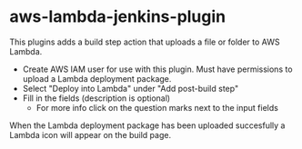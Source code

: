 # aws-lambda-jenkins-plugin

This plugins adds a build step action that uploads a file or folder to AWS Lambda.

- Create AWS IAM user for use with this plugin. Must have permissions to upload a Lambda deployment package.
- Select "Deploy into Lambda" under "Add post-build step"
- Fill in the fields (description is optional)
  - For more info click on the question marks next to the input fields

When the Lambda deployment package has been uploaded succesfully a Lambda icon will appear on the build page.
